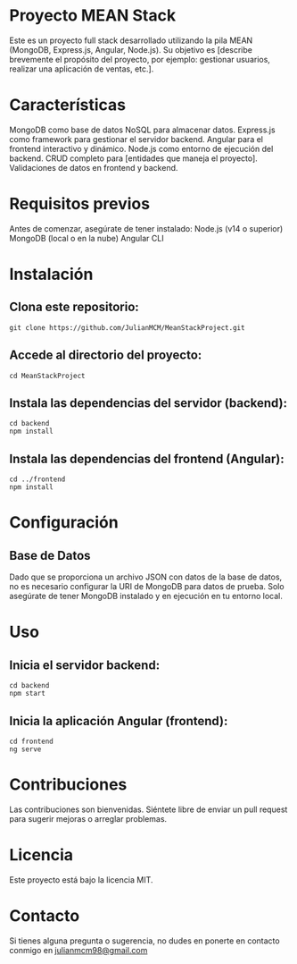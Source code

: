 # Proyecto MEAN Stack

Este es un proyecto full stack desarrollado utilizando la pila MEAN (MongoDB, Express.js, Angular, Node.js). Su objetivo es [describe brevemente el propósito del proyecto, por ejemplo: gestionar usuarios, realizar una aplicación de ventas, etc.].

# Características

MongoDB como base de datos NoSQL para almacenar datos.
Express.js como framework para gestionar el servidor backend.
Angular para el frontend interactivo y dinámico.
Node.js como entorno de ejecución del backend.
CRUD completo para [entidades que maneja el proyecto].
Validaciones de datos en frontend y backend.

# Requisitos previos

Antes de comenzar, asegúrate de tener instalado:
Node.js (v14 o superior)
MongoDB (local o en la nube)
Angular CLI

# Instalación

## Clona este repositorio:
```
git clone https://github.com/JulianMCM/MeanStackProject.git
```

## Accede al directorio del proyecto:
```
cd MeanStackProject
```

## Instala las dependencias del servidor (backend):
```
cd backend
npm install
```

## Instala las dependencias del frontend (Angular):
```
cd ../frontend
npm install
```

# Configuración

## Base de Datos

Dado que se proporciona un archivo JSON con datos de la base de datos, no es necesario configurar la URI de MongoDB para datos de prueba. Solo asegúrate de tener MongoDB instalado y en ejecución en tu entorno local.

# Uso
## Inicia el servidor backend:
```
cd backend
npm start
```

## Inicia la aplicación Angular (frontend):
```
cd frontend
ng serve
```

# Contribuciones
Las contribuciones son bienvenidas. Siéntete libre de enviar un pull request para sugerir mejoras o arreglar problemas.

# Licencia
Este proyecto está bajo la licencia MIT.

# Contacto
Si tienes alguna pregunta o sugerencia, no dudes en ponerte en contacto conmigo en julianmcm98@gmail.com
